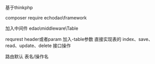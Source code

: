 
基于thinkphp

composer require echodao\framework

加入中间件 edao\middleware\Table

requrest header或者param 加入-table参数 直接实现表的 index、save、read、update、delete 接口操作

路由默认 表名/操作名